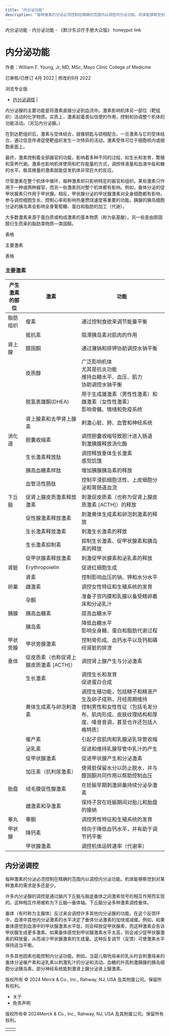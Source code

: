 ```yaml
---
title: "内分泌功能"
description: "每种激素的分泌必须控制在精确的范围内以调控内分泌功能。机体能够察觉到对某种激素的需求是多还是少。"
---
```


﻿内分泌功能 \- 内分泌功能 \- 《默沙东诊疗手册大众版》 honeypot link

# 内分泌功能

作者：William F. Young, Jr, MD, MSc, Mayo Clinic College of Medicine

已审核/已修订 4月 2022 \| 修改的9月 2022

浏览专业版

- [内分泌调控](#内分泌调控_v43015989_zh) \|

内分泌腺的主要功能是将激素直接分泌到血流中。激素影响机体另一部位（靶组织）活动的化学物质。实质上，激素起着类似信使的作用，控制和协调整个机体的功能活动。（另见内分泌腺。）

在到达靶组织后，激素与受体结合，就像钥匙与锁相配合。一旦激素与它的受体结合，通过信息传递促使靶组织发生一次特异的活动。激素受体可位于细胞核内或细胞表面上。

最终，激素控制着全部器官的功能，影响着多种不同的过程，如生长和发育，繁殖和营养代谢。激素也影响机体使用和贮存能量的方式，调控体液量和血液中盐和糖的水平。极其微量的激素就能促发机体非常巨大的反应。

尽管激素在整个机体中循环，每种激素却只影响特定的器官和组织。某些激素只作用于一种或两种器官，而另一些激素则对整个机体都有影响。例如，垂体分泌的促甲状腺素只作用于甲状腺。相反，甲状腺分泌的甲状腺激素对全身细胞都有影响，参与调控细胞生长、控制心率和影响热量燃烧速度等重要的功能。胰腺的胰岛细胞分泌的胰岛素会影响全身葡萄糖、蛋白和脂肪的加工（代谢）。

大多数激素来源于蛋白质或构成激素的基本物质（称为氨基酸）。另一些是由胆固醇衍生而来的脂肪类物质—类固醇。

表格

主要激素

表格

### 主要激素

| 产生激素的部位 | 激素 | 功能 |
| --- | --- | --- |
| 脂肪组织 | 瘦素 | 通过控制食欲来调节能量平衡 |
|  | 抵抗素 | 阻滞胰岛素对肌肉的作用 |
| 肾上腺 | 醛固酮 | 通过潴钠和排钾协助调控水钠平衡 |
|  | 皮质醇 | 广泛影响机体<br>尤其是抗炎功能<br>维持血糖水平、血压、肌力<br>协助调控水钠平衡 |
|  | 脱氢表雄酮(DHEA) | 用于生成雄激素（男性性激素）和雌激素（女性性激素）<br>影响骨骼、情绪和免疫系统 |
|  | 肾上腺素和去甲肾上腺素 | 剌激心脏、肺、血管和神经系统 |
| 消化道 | 胆囊收缩素 | 调控胆囊收缩导致胆汁进入肠道<br>刺激胰腺释放消化酶 |
|  | 生长激素释放肽 | 调控释放垂体生长激素<br>感觉饥饿 |
|  | 胰高血糖素样肽 | 增加胰腺胰岛素的释放 |
|  | 血管活性肠肽 | 控制平滑肌细胞活性、上皮细胞分泌和胃肠道血流 |
| 下丘脑 | 促肾上腺皮质激素释放激素 | 刺激促皮质素（也称为促肾上腺皮质激素 \[ACTH\]）的释放 |
|  | 促性腺激素释放激素 | 刺激黄体生成素和卵泡刺激素的释放 |
|  | 生长激素释放激素 | 刺激生长激素的释放 |
|  | 生长激素抑制素 | 抑制生长激素、促甲状腺素和胰岛素的释放 |
|  | 促甲状腺素释放激素 | 刺激促甲状腺素和泌乳素的释放 |
| 肾脏 | Erythropoietin | 促进红细胞生成 |
|  | 肾素 | 控制影响血压的钠、钾和水分水平 |
| 卵巢 | 雌激素 | 调控女性特征和生殖系统的发育 |
|  | 孕酮 | 准备子宫内膜和乳腺以备受精卵着床和分泌乳汁 |
| 胰腺 | 胰高血糖素 | 提高血糖水平 |
|  | 胰岛素 | 降低血糖水平<br>影响全身糖、蛋白和脂肪代谢过程 |
| 甲状旁腺 | 甲状旁腺激素 | 控制骨形成、血钙水平以及钙和磷经肾脏的排泄 |
| 垂体 | 促皮质素（也称促肾上腺皮质激素 \[ACTH\]） | 调控肾上腺产生与分泌激素 |
|  | 生长激素 | 调控生长和发育<br>促进蛋白合成 |
|  | 黄体生成素与卵泡剌激素 | 调控生殖功能，包括精子和精液产生及卵子成熟，月经周期维持<br>控制男性和女性性征（包括毛发分布、肌肉形成、皮肤纹理结构和厚度、嗓音音调，甚至也许还包括人格特质） |
|  | 催产素 | 引起子宫肌肉和乳腺泌乳导管收缩 |
|  | 泌乳素 | 促进和维持乳腺导管中乳汁的产生 |
|  | 促甲状腺激素 | 促进甲状腺产生和分泌激素 |
|  | 加压素（抗利尿激素） | 使肾脏保留水分以防止脱水，并与醛固酮共同作用以帮助控制血压 |
| 胎盘 | 绒毛膜促性腺激素 | 在妊娠早期刺激卵巢持续分泌孕激素 |
|  | 雌激素和孕激素 | 保持子宫在妊娠期间对胎儿和胎盘的接纳 |
| 睾丸 | 睾酮 | 调控男性特征和生殖系统的发育 |
| 甲状腺 | 降钙素 | 倾向于降低血钙水平，并有助于调节钙平衡 |
|  | 甲状腺激素 | 调控机体运转速率（代谢率） |

## 内分泌调控

每种激素的分泌必须控制在精确的范围内以调控内分泌功能。机体能够察觉到对某种激素的需求是多还是少。

许多内分泌腺的调控是通过脑内下丘脑与脑底垂体之间激素信号的相互作用而实现的。这种相互作用被称为下丘脑—垂体轴。下丘脑分泌多种激素调控垂体。

垂体（有时称为主腺体）反过来会调控许多其他内分泌腺的功能。在这个反馈环中，血液中其他内分泌激素的水平决定了垂体分泌激素的加快或减缓。例如，如果垂体感觉到血液中的甲状腺激素水平低，则会释放促甲状腺素，而这种激素会告诉甲状腺生成更多激素。如果垂体感觉到甲状腺激素水平太高，则会减少促甲状腺激素的释放量，从而减少甲状腺激素的生成量。这种反复调节（反馈）可使激素水平保持适当平衡。

许多其他因素也能控制内分泌功能。例如，当婴儿吸吮母亲的乳头时会刺激母亲的垂体分泌催产素和泌乳素以刺激乳汁的分泌和流动。血糖的升高刺激胰腺的胰岛细胞分泌胰岛素。部分神经系统能刺激肾上腺分泌肾上腺激素。



版权所有 © 2024
Merck & Co., Inc., Rahway, NJ, USA 及其附属公司。保留所有权利。

- 关于
- 免责声明

版权所有© 2024Merck & Co., Inc., Rahway, NJ, USA 及其附属公司。保留所有权利。

|     |     |
| --- | --- |
|  |  |